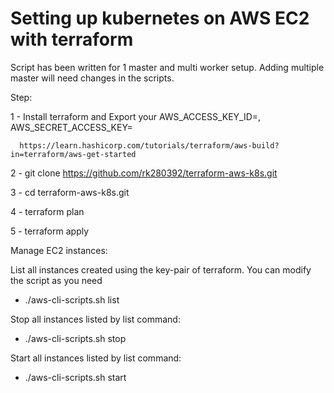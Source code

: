# Setting up kubernetes on AWS EC2 with terraform

Script has been written for 1 master and multi worker setup. Adding multiple master will need changes in the scripts.

Step:
   
   1 - Install terraform and Export your AWS_ACCESS_KEY_ID=, AWS_SECRET_ACCESS_KEY=

      https://learn.hashicorp.com/tutorials/terraform/aws-build?in=terraform/aws-get-started

   2 - git clone https://github.com/rk280392/terraform-aws-k8s.git

   3 - cd terraform-aws-k8s.git

   4 - terraform plan

   5 - terraform apply

Manage EC2 instances:
 
   List all instances created using the key-pair of terraform. You can modify the script as you need

   - ./aws-cli-scripts.sh list

   Stop all instances listed by list command:

   - ./aws-cli-scripts.sh stop

   Start all instances listed by list command:

   - ./aws-cli-scripts.sh start
